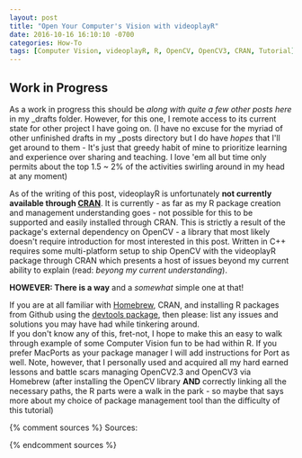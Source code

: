 ```yaml
---
layout: post
title: "Open Your Computer's Vision with videoplayR"
date: 2016-10-16 16:10:10 -0700
categories: How-To
tags: [Computer Vision, videoplayR, R, OpenCV, OpenCV3, CRAN, Tutorial]
---
```


## Work in Progress
As a work in progress this should be _along with quite a few other posts here_ in my \_drafts folder. However, for this one, I remote access to its current state for other project I have going on. (I have no excuse for the myriad of other unfinished drafts in my \_posts directory but I do have _hopes_ that I'll get around to them - It's just that greedy habit of mine to prioritize learning and experience over sharing and teaching. I love 'em all but time only permits about the top 1.5 ~ 2% of the activities swirling around in my head at any moment)

As of the writing of this post, videoplayR is unfortunately **not currently available through [CRAN](https://cran.r-project.org)**. It is currently - as far as my R package creation and management understanding goes - not possible for this to be supported and easily installed through CRAN. This is strictly a result of the package's external dependency on OpenCV - a library that most likely doesn't require introduction for most interested in this post. Written in C++ requires some multi-platform setup to ship OpenCV with the videoplayR package through CRAN which presents a host of issues beyond my current ability to explain (read: _beyong my current understanding_).

**HOWEVER: There is a way** and a _somewhat_ simple one at that!

If you are at all familiar with [Homebrew](Homebrew), CRAN, and installing R packages from Github using the [devtools package][devtools], then please: list any issues and solutions you may have had while tinkering around.  
If you don't know any of this, fret-not, I hope to make this an easy to walk through example of some Computer Vision fun to be had within R.
If you prefer MacPorts as your package manager I will add instructions for Port as well. Note, however, that I personally used and acquired all my hard earned lessons and battle scars managing OpenCV2.3 and OpenCV3 via Homebrew (after installing the OpenCV library **AND** correctly linking all the necessary paths, the R parts were a walk in the park - so maybe that says more about my choice of package management tool than the difficulty of this tutorial)


{% comment sources %}
Sources:

[videoplayR vignette]: <http://rpubs.com/sjmgarnier/videoplayR> "Vignette written by author of videoplayR"
[videoplayR Github]: <https://github.com/swarm-lab/videoplayR> "Github for videoplayR package"

[Homebrew]: <http://brew.sh> "Homebrew homepage"
[devtools]: https://www.rstudio.com/products/rpackages/devtools/ "devtools RStudio about page"
{% endcomment sources %}
